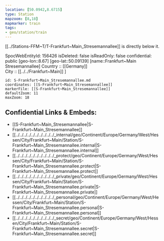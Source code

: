 ```yaml
---
location: [50.0942,8.6715] 
type: Station 
mapzoom: [8,18] 
mapmarker: train 
tags:
- geo/station/train
---
```


[[../Stations-FFM~T/T-Frankfurt~Main_Stresemannallee]] is directly below it. 

SpocWebEntityId: 156426
isDeleted: false
isReadOnly: false
confidential: public
[geo-lon::8.67] 
[geo-lat::50.09139] 
[name::Frankfurt~Main Stresemannallee] 
Country :: [[Germany]]  
City :: [[../../Frankfurt~Main]] ] 


```leaflet
id: S-Frankfurt~Main_Stresemannallee.md
coordinates: [[S-Frankfurt~Main_Stresemannallee]] 
markerFile: [[S-Frankfurt~Main_Stresemannallee]] 
defaultZoom: 11 
maxZoom: 18
```


## Confidential Links & Embeds: 
- [[S-Frankfurt~Main_Stresemannallee|S-Frankfurt~Main_Stresemannallee]] 
- [[../../../../../../../../../../_internal/geo/Continent/Europe/Germany/West/Hessen/City/Frankfurt~Main/Station/S-Frankfurt~Main_Stresemannallee.internal|S-Frankfurt~Main_Stresemannallee.internal]] 
- [[../../../../../../../../../../_protect/geo/Continent/Europe/Germany/West/Hessen/City/Frankfurt~Main/Station/S-Frankfurt~Main_Stresemannallee.protect|S-Frankfurt~Main_Stresemannallee.protect]] 
- [[../../../../../../../../../../_private/geo/Continent/Europe/Germany/West/Hessen/City/Frankfurt~Main/Station/S-Frankfurt~Main_Stresemannallee.private|S-Frankfurt~Main_Stresemannallee.private]] 
- [[../../../../../../../../../../_personal/geo/Continent/Europe/Germany/West/Hessen/City/Frankfurt~Main/Station/S-Frankfurt~Main_Stresemannallee.personal|S-Frankfurt~Main_Stresemannallee.personal]] 
- [[../../../../../../../../../../_secret/geo/Continent/Europe/Germany/West/Hessen/City/Frankfurt~Main/Station/S-Frankfurt~Main_Stresemannallee.secret|S-Frankfurt~Main_Stresemannallee.secret]] 
